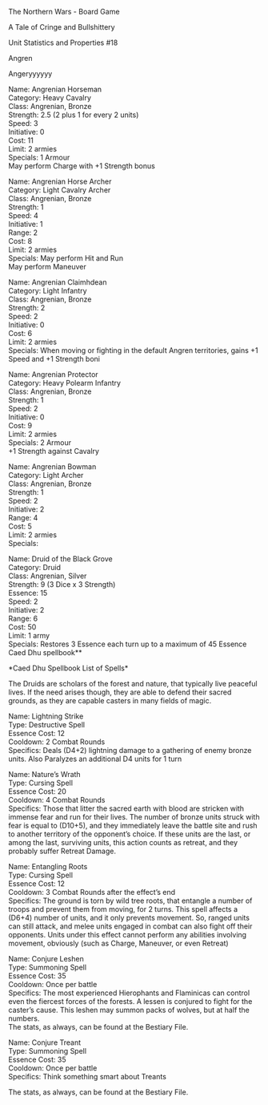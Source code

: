 The Northern Wars - Board Game

A Tale of Cringe and Bullshittery

Unit Statistics and Properties \#18

Angren

Angeryyyyyy

Name: Angrenian Horseman  
Category: Heavy Cavalry  
Class: Angrenian, Bronze  
Strength: 2.5 (2 plus 1 for every 2 units)  
Speed: 3  
Initiative: 0  
Cost: 11  
Limit: 2 armies  
Specials: 1 Armour  
May perform Charge with +1 Strength bonus

Name: Angrenian Horse Archer  
Category: Light Cavalry Archer  
Class: Angrenian, Bronze  
Strength: 1  
Speed: 4  
Initiative: 1  
Range: 2  
Cost: 8  
Limit: 2 armies  
Specials: May perform Hit and Run  
May perform Maneuver

Name: Angrenian Claimhdean  
Category: Light Infantry  
Class: Angrenian, Bronze  
Strength: 2  
Speed: 2  
Initiative: 0  
Cost: 6  
Limit: 2 armies  
Specials: When moving or fighting in the default Angren territories, gains +1
Speed and +1 Strength boni

Name: Angrenian Protector  
Category: Heavy Polearm Infantry  
Class: Angrenian, Bronze  
Strength: 1  
Speed: 2  
Initiative: 0  
Cost: 9  
Limit: 2 armies  
Specials: 2 Armour  
+1 Strength against Cavalry

Name: Angrenian Bowman  
Category: Light Archer  
Class: Angrenian, Bronze  
Strength: 1  
Speed: 2  
Initiative: 2  
Range: 4  
Cost: 5  
Limit: 2 armies  
Specials:

Name: Druid of the Black Grove  
Category: Druid  
Class: Angrenian, Silver  
Strength: 9 (3 Dice x 3 Strength)  
Essence: 15  
Speed: 2  
Initiative: 2  
Range: 6  
Cost: 50  
Limit: 1 army  
Specials: Restores 3 Essence each turn up to a maximum of 45 Essence  
Caed Dhu spellbook\*\*

\*Caed Dhu Spellbook List of Spells\*

The Druids are scholars of the forest and nature, that typically live peaceful
lives. If the need arises though, they are able to defend their sacred grounds,
as they are capable casters in many fields of magic.

Name: Lightning Strike  
Type: Destructive Spell  
Essence Cost: 12  
Cooldown: 2 Combat Rounds  
Specifics: Deals (D4+2) lightning damage to a gathering of enemy bronze units.
Also Paralyzes an additional D4 units for 1 turn

Name: Nature’s Wrath  
Type: Cursing Spell  
Essence Cost: 20  
Cooldown: 4 Combat Rounds  
Specifics: Those that litter the sacred earth with blood are stricken with
immense fear and run for their lives. The number of bronze units struck with
fear is equal to (D10+5), and they immediately leave the battle site and rush to
another territory of the opponent’s choice. If these units are the last, or
among the last, surviving units, this action counts as retreat, and they
probably suffer Retreat Damage.

Name: Entangling Roots  
Type: Cursing Spell  
Essence Cost: 12  
Cooldown: 3 Combat Rounds after the effect’s end  
Specifics: The ground is torn by wild tree roots, that entangle a number of
troops and prevent them from moving, for 2 turns. This spell affects a (D6+4)
number of units, and it only prevents movement. So, ranged units can still
attack, and melee units engaged in combat can also fight off their opponents.
Units under this effect cannot perform any abilities involving movement,
obviously (such as Charge, Maneuver, or even Retreat)

Name: Conjure Leshen  
Type: Summoning Spell  
Essence Cost: 35  
Cooldown: Once per battle  
Specifics: The most experienced Hierophants and Flaminicas can control even the
fiercest forces of the forests. A lessen is conjured to fight for the caster’s
cause. This leshen may summon packs of wolves, but at half the numbers.  
The stats, as always, can be found at the Bestiary File.

Name: Conjure Treant  
Type: Summoning Spell  
Essence Cost: 35  
Cooldown: Once per battle  
Specifics: Think something smart about Treants

The stats, as always, can be found at the Bestiary File.
